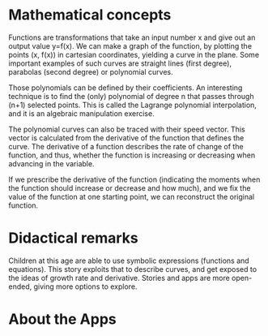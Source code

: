# Mathematical concepts
Functions are transformations that take an input number x and give out an output value y=f(x). We can make a graph of the function, by plotting the points (x, f(x)) in cartesian coordinates, yielding a curve in the plane. Some important examples of such curves are straight lines (first degree), parabolas (second degree) or polynomial curves.

Those polynomials can be defined by their coefficients. An interesting technique is to find the (only) polynomial of degree n that passes through (n+1) selected points. This is called the Lagrange polynomial interpolation, and it is an algebraic manipulation exercise.

The polynomial curves can also be traced with their speed vector. This vector is calculated from the derivative of the function that defines the curve. The derivative of a function describes the rate of change of the function, and thus, whether the function is increasing or decreasing when advancing in the variable.

If we prescribe the derivative of the function (indicating the moments when the function should increase or decrease and how much), and we fix the value of the function at one starting point, we can reconstruct the original function.



# Didactical remarks
Children at this age are able to use symbolic expressions (functions and equations). This story exploits that to describe curves, and get exposed to the ideas of growth rate and derivative. Stories and apps are more open-ended, giving more options to explore.

# About the Apps
